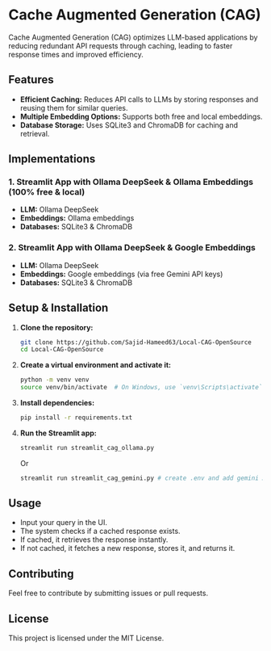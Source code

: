 # Cache Augmented Generation (CAG)

Cache Augmented Generation (CAG) optimizes LLM-based applications by reducing redundant API requests through caching, leading to faster response times and improved efficiency.

## Features

- **Efficient Caching:** Reduces API calls to LLMs by storing responses and reusing them for similar queries.
- **Multiple Embedding Options:** Supports both free and local embeddings.
- **Database Storage:** Uses SQLite3 and ChromaDB for caching and retrieval.

## Implementations

### 1. **Streamlit App with Ollama DeepSeek & Ollama Embeddings (100% free & local)**
   - **LLM:** Ollama DeepSeek
   - **Embeddings:** Ollama embeddings 
   - **Databases:** SQLite3 & ChromaDB

### 2. **Streamlit App with Ollama DeepSeek & Google Embeddings**
   - **LLM:** Ollama DeepSeek
   - **Embeddings:** Google embeddings (via free Gemini API keys)
   - **Databases:** SQLite3 & ChromaDB

## Setup & Installation

1. **Clone the repository:**
   ```bash
   git clone https://github.com/Sajid-Hameed63/Local-CAG-OpenSource
   cd Local-CAG-OpenSource
   ```

2. **Create a virtual environment and activate it:**
   ```bash
   python -m venv venv
   source venv/bin/activate  # On Windows, use `venv\Scripts\activate`
   ```

3. **Install dependencies:**
   ```bash
   pip install -r requirements.txt
   ```

4. **Run the Streamlit app:**
   ```bash
   streamlit run streamlit_cag_ollama.py 
   ```
   Or 
   ```bash
   streamlit run streamlit_cag_gemini.py # create .env and add gemini API key as GOOGLE_GEMINI_API_KEY
   ```

## Usage

- Input your query in the UI.
- The system checks if a cached response exists.
- If cached, it retrieves the response instantly.
- If not cached, it fetches a new response, stores it, and returns it.

## Contributing

Feel free to contribute by submitting issues or pull requests.

## License

This project is licensed under the MIT License.

